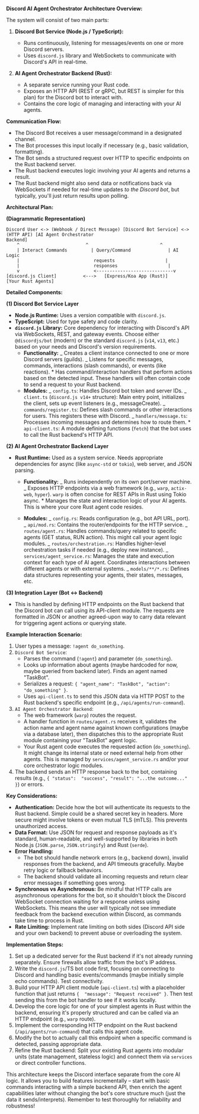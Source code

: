**Discord AI Agent Orchestrator Architecture Overview:**

The system will consist of two main parts:

1. **Discord Bot Service (Node.js / TypeScript):**

   - Runs continuously, listening for messages/events on one or more Discord servers.
   - Uses `discord.js` library and WebSockets to communicate with Discord's API in real-time.

2. **AI Agent Orchestrator Backend (Rust):**
   - A separate service running your Rust code.
   - Exposes an HTTP API (REST or gRPC, but REST is simpler for this plan) for the Discord bot to
     interact with.
   - Contains the core logic of managing and interacting with your AI agents.

**Communication Flow:**

- The Discord Bot receives a user message/command in a designated channel.
- The Bot processes this input locally if necessary (e.g., basic validation, formatting).
- The Bot sends a structured request over HTTP to specific endpoints on the Rust backend server.
- The Rust backend executes logic involving your AI agents and returns a result.
- The Rust backend might also send data or notifications back via WebSockets if needed for real-time
  updates _to the Discord bot_, but typically, you'll just return results upon polling.

**Architectural Plan:**

**(Diagrammatic Representation)**

```
Discord User <-> (Webhook / Direct Message) [Discord Bot Service] <-> (HTTP API) [AI Agent Orchestrator
Backend]
    ^                         ^                           ^
    | Interact Commands         | Query/Command              | AI Logic
    |                            requests                   |
    |                            responses                   |
    v                            <-----------------------------v
[discord.js Client]          <--->   [Express/Koa App (Rust)]     [Your Rust Agents]
```

**Detailed Components:**

**(1) Discord Bot Service Layer**

- **Node.js Runtime:** Uses a version compatible with `discord.js`.
- **TypeScript:** Used for type safety and code clarity.
- **`discord.js` Library:** Core dependency for interacting with Discord's API via WebSockets, REST,
  and gateway events. Choose either `@discordjs/bot` (modern) or the standard `discord.js` (`v14`, `v13`,
  etc.) based on your needs and Discord's version requirements.
  - **Functionality:**
    _ Creates a client instance connected to one or more Discord servers (guilds).
    _ Listens for specific messages, commands, interactions (slash commands), or events (like
    reactions). \* Has command/interaction handlers that perform actions based on the detected input. These handlers
    will often contain code to send a request to your Rust backend.
  - **Modules:**
    _ `config.ts`: Handles Discord bot token and server IDs.
    _ `client.ts` (`discord.js v14+` structure): Main entry point, initializes the client, sets up
    event listeners (e.g., messageCreate).
    _ `commands/register.ts`: Defines slash commands or other interactions for users. This registers
    these with Discord.
    _ `handlers/message.ts`: Processes incoming messages and determines how to route them. \* `api-client.ts`: A module defining functions (`fetch`) that the bot uses to call the Rust
    backend's HTTP API.

**(2) AI Agent Orchestrator Backend Layer**

- **Rust Runtime:** Used as a system service. Needs appropriate dependencies for async (like
  `async-std` or `tokio`), web server, and JSON parsing.

  - **Functionality:**
    _ Runs independently on its own port/server machine.
    _ Exposes HTTP endpoints via a web framework (e.g., `warp`, `actix-web`, `hyper`). `warp` is often
    concise for REST APIs in Rust using Tokio async. \* Manages the state and interaction logic of your AI agents. This is where your core Rust agent
    code resides.

  - **Modules:**
    _ `config.rs`: Reads configuration (e.g., bot API URL, port).
    _ `api/mod.rs`: Contains the router/endpoints for the HTTP service.
    _ `routes/agent.rs`: Handles commands/query related to specific agents (GET status, RUN action).
    This might call your agent logic modules.
    _ `routes/orchestration.rs`: Handles higher-level orchestration tasks if needed (e.g., deploy new
    instance).
    _ `services/agent_service.rs`: Manages the state and execution context for each type of AI agent.
    Coordinates interactions between different agents or with external systems.
    _ `models/**/*.rs`: Defines data structures representing your agents, their states, messages, etc.

**(3) Integration Layer (Bot <-> Backend)**

- This is handled by defining HTTP endpoints on the Rust backend that the Discord bot can call using
  its API-client module. The requests are formatted in JSON or another agreed-upon way to carry data
  relevant for triggering agent actions or querying state.

**Example Interaction Scenario:**

1. User types a message: `!agent do_something`.
2. `Discord Bot Service`:
   - Parses the command (`!agent`) and parameter (`do_something`).
   - Looks up information about agents (maybe hardcoded for now, maybe queried from backend later).
     Finds an agent named "TaskBot".
   - Serializes a request: `{ "agent_name": "TaskBot", "action": "do_something" }`.
   - Uses `api-client.ts` to send this JSON data via HTTP POST to the Rust backend's specific endpoint
     (e.g., `/api/agents/run-command`).
3. `AI Agent Orchestrator Backend`:
   - The web framework (`warp`) routes the request.
   - A handler function in `routes/agent.rs` receives it, validates the action name and agent name
     against known configurations (maybe via a database later), then dispatches this to the appropriate Rust
     module containing your "TaskBot" agent logic.
   - Your Rust agent code executes the requested action (`do_something`). It might change its internal
     state or need external help from other agents. This is managed by `services/agent_service.rs` and/or
     your core orchestrator logic modules.
4. The backend sends an HTTP response back to the bot, containing results (e.g., `{ "status": 
"success", "result": "...the outcome..." }`) or errors.

**Key Considerations:**

- **Authentication:** Decide how the bot will authenticate its requests to the Rust backend. Simple
  could be a shared secret key in headers. More secure might involve tokens or even mutual TLS (mTLS).
  This prevents unauthorized access.
- **Data Format:** Use JSON for request and response payloads as it's standard, human-readable, and
  well-supported by libraries in both Node.js (`JSON.parse`, `JSON.stringify`) and Rust (`serde`).
- **Error Handling:**
  - The bot should handle network errors (e.g., backend down), invalid responses from the backend, and
    API timeouts gracefully. Maybe retry logic or fallback behaviors.
  - The backend should validate all incoming requests and return clear error messages if something goes
    wrong.
- **Synchronous vs Asynchronous:** Be mindful that HTTP calls are asynchronous operations for the bot,
  so it shouldn't block the Discord WebSocket connection waiting for a response unless using WebSockets.
  This means the user will typically not see immediate feedback from the backend execution within
  Discord, as commands take time to process in Rust.
- **Rate Limiting:** Implement rate limiting on both sides (Discord API side and your own backend) to
  prevent abuse or overloading the system.

**Implementation Steps:**

1. Set up a dedicated server for the Rust backend if it's not already running separately. Ensure
   firewalls allow traffic from the bot's IP address.
2. Write the `discord.js`/TS bot code first, focusing on connecting to Discord and handling basic
   events/commands (maybe initially simple echo commands). Test connectivity.
3. Build your HTTP API client module (`api-client.ts`) with a placeholder function that just returns `{ 
"message": "Request received" }`. Then test sending this from the bot handler to see if it works
   locally.
4. Develop the core logic for one of your simplest agents in Rust within the backend, ensuring it's
   properly structured and can be called via an HTTP endpoint (e.g., `warp` route).
5. Implement the corresponding HTTP endpoint on the Rust backend (`/api/agents/run-command`) that calls
   this agent code.
6. Modify the bot to actually call this endpoint when a specific command is detected, passing
   appropriate data.
7. Refine the Rust backend: Split your existing Rust agents into modular units (state management,
   stateless logic) and connect them via `services` or direct controller functions.

This architecture keeps the Discord interface separate from the core AI logic. It allows you to build
features incrementally – start with basic commands interacting with a simple backend API, then enrich
the agent capabilities later without changing the bot's core structure much (just the data it
sends/interprets). Remember to test thoroughly for reliability and robustness!
